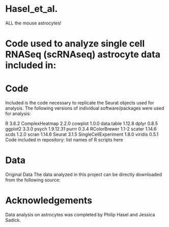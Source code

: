 # Hasel_et_al.
ALL the mouse astrocytes!

# Code used to analyze single cell RNASeq (scRNAseq) astrocyte data included in:

# Code
Included is the code necessary to replicate the Seurat objects used for analysis. The following versions of individual software/packages were used for analysis:

R 3.6.2
ComplexHeatmap 2.2.0
cowplot 1.0.0
data.table 1.12.8
dplyr 0.8.5
ggplot2 3.3.0
psych 1.9.12.31
purrr 0.3.4
RColorBrewer 1.1-2
scater 1.14.6
scds 1.2.0
scran 1.14.6
Seurat 3.1.5
SingleCellExperiment 1.8.0
viridis 0.5.1
Code included in repository:
list names of R scripts here

# Data
Original Data The data analyzed in this project can be directly downloaded from the following source:

# Acknowledgements
Data analysis on astrocytes was completed by Philip Hasel and Jessica Sadick.

